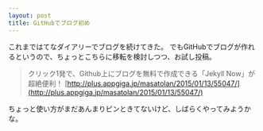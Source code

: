 ```yaml
---
layout: post
title: GitHubでブログ初め
---
```


これまではてなダイアリーでブログを続けてきた。
でもGitHubでブログが作れるというので、ちょっとこちらに移転を検討しつつ、お試し投稿。

> クリック1発で、Github上にブログを無料で作成できる「Jekyll Now」が超絶便利！
> [http://plus.appgiga.jp/masatolan/2015/01/13/55047/](http://plus.appgiga.jp/masatolan/2015/01/13/55047/)

ちょっと使い方がまだあんまりピンときてないけど、しばらくやってみようかな。
